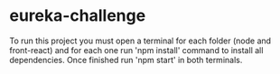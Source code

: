 # eureka-challenge

To run this project you must open a terminal for each folder (node and front-react) and for each one run 'npm install' command to install all dependencies. Once finished run 'npm start' in both terminals.
